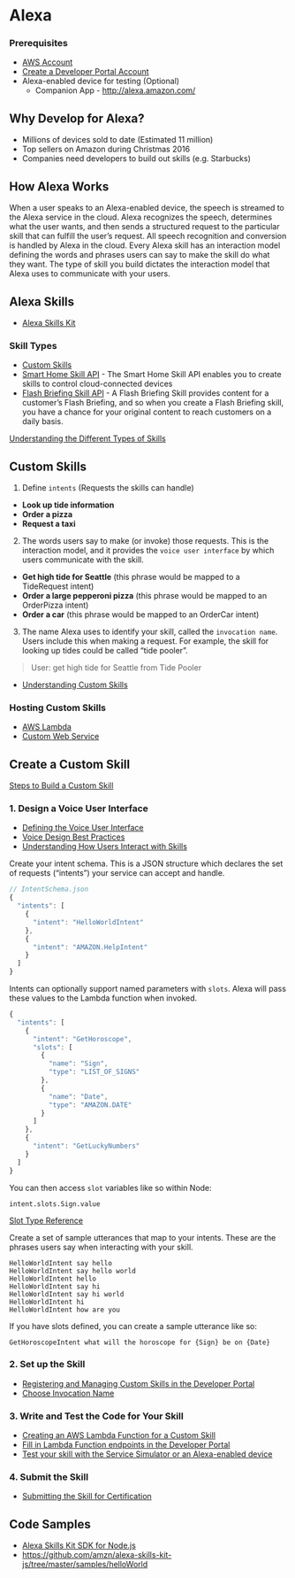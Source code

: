 # Alexa

### Prerequisites

- [AWS Account](https://aws.amazon.com/)
- [Create a Developer Portal Account](https://developer.amazon.com/edw/home.html)
- Alexa-enabled device for testing (Optional)
  * Companion App - http://alexa.amazon.com/

## Why Develop for Alexa?

- Millions of devices sold to date (Estimated 11 million)
- Top sellers on Amazon during Christmas 2016
- Companies need developers to build out skills (e.g. Starbucks)

## How Alexa Works

When a user speaks to an Alexa-enabled device, the speech is streamed to the Alexa service in the cloud. Alexa recognizes the speech, determines what the user wants, and then sends a structured request to the particular skill that can fulfill the user’s request. All speech recognition and conversion is handled by Alexa in the cloud.
Every Alexa skill has an interaction model defining the words and phrases users can say to make the skill do what they want. The type of skill you build dictates the interaction model that Alexa uses to communicate with your users.

## Alexa Skills

- [Alexa Skills Kit](https://developer.amazon.com/alexa-skills-kit)

### Skill Types 

- [Custom Skills](https://developer.amazon.com/public/solutions/alexa/alexa-skills-kit/overviews/understanding-custom-skills)
- [Smart Home Skill API](https://developer.amazon.com/public/solutions/alexa/alexa-skills-kit/overviews/understanding-the-smart-home-skill-api) - The Smart Home Skill API enables you to create skills to control cloud-connected devices
- [Flash Briefing Skill API](https://developer.amazon.com/public/solutions/alexa/alexa-skills-kit/docs/understanding-the-flash-briefing-skill-api) - A Flash Briefing Skill provides content for a customer’s Flash Briefing, and so when you create a Flash Briefing skill, you have a chance for your original content to reach customers on a daily basis.

[Understanding the Different Types of Skills](https://developer.amazon.com/public/solutions/alexa/alexa-skills-kit/docs/understanding-the-different-types-of-skills)

## Custom Skills

1. Define `intents` (Requests the skills can handle)
  - **Look up tide information**
  - **Order a pizza**
  - **Request a taxi**
2. The words users say to make (or invoke) those requests. This is the interaction model, and it provides the `voice user interface` by which users communicate with the skill.
  - **Get high tide for Seattle** (this phrase would be mapped to a TideRequest intent)
  - **Order a large pepperoni pizza** (this phrase would be mapped to an OrderPizza intent)
  - **Order a car** (this phrase would be mapped to an OrderCar intent)
3. The name Alexa uses to identify your skill, called the `invocation name`. Users include this when making a request. For example, the skill for looking up tides could be called “tide pooler”.

> User: get high tide for Seattle from Tide Pooler

- [Understanding Custom Skills](https://developer.amazon.com/public/solutions/alexa/alexa-skills-kit/overviews/understanding-custom-skills)

### Hosting Custom Skills

* [AWS Lambda](http://aws.amazon.com/lambda/)
* [Custom Web Service](https://developer.amazon.com/public/solutions/alexa/alexa-skills-kit/docs/developing-an-alexa-skill-as-a-web-service)

## Create a Custom Skill

[Steps to Build a Custom Skill](https://developer.amazon.com/public/solutions/alexa/alexa-skills-kit/overviews/steps-to-build-a-custom-skill)

### 1. Design a Voice User Interface

- [Defining the Voice User Interface](https://developer.amazon.com/public/solutions/alexa/alexa-skills-kit/docs/defining-the-voice-interface)
- [Voice Design Best Practices](https://developer.amazon.com/public/solutions/alexa/alexa-skills-kit/docs/alexa-skills-kit-voice-design-best-practices)
- [Understanding How Users Interact with Skills](https://developer.amazon.com/public/solutions/alexa/alexa-skills-kit/docs/understanding-how-users-interact-with-skills)

Create your intent schema. This is a JSON structure which declares the set of requests (“intents”) your service can accept and handle.
```js
// IntentSchema.json
{
  "intents": [
    {
      "intent": "HelloWorldIntent"
    },
    {
      "intent": "AMAZON.HelpIntent"
    }
  ]
}
```

Intents can optionally support named parameters with `slots`. Alexa will pass these values to the Lambda function when invoked.

```js
{
  "intents": [
    {
      "intent": "GetHoroscope",
      "slots": [
        {
          "name": "Sign",
          "type": "LIST_OF_SIGNS"
        },
        {
          "name": "Date",
          "type": "AMAZON.DATE"
        }
      ]
    },
    {
      "intent": "GetLuckyNumbers"
    }
  ]
}
```

You can then access `slot` variables like so within Node: 
```
intent.slots.Sign.value
```

[Slot Type Reference](https://developer.amazon.com/public/solutions/alexa/alexa-skills-kit/docs/built-in-intent-ref/slot-type-reference)

Create a set of sample utterances that map to your intents. These are the phrases users say when interacting with your skill.

```
HelloWorldIntent say hello
HelloWorldIntent say hello world
HelloWorldIntent hello
HelloWorldIntent say hi
HelloWorldIntent say hi world
HelloWorldIntent hi
HelloWorldIntent how are you
```

If you have slots defined, you can create a sample utterance like so:

```
GetHoroscopeIntent what will the horoscope for {Sign} be on {Date}
```

### 2. Set up the Skill

- [Registering and Managing Custom Skills in the Developer Portal](https://developer.amazon.com/public/solutions/alexa/alexa-skills-kit/docs/registering-and-managing-alexa-skills-in-the-developer-portal)
- [Choose Invocation Name](https://developer.amazon.com/public/solutions/alexa/alexa-skills-kit/docs/choosing-the-invocation-name-for-an-alexa-skill)

### 3. Write and Test the Code for Your Skill

- [Creating an AWS Lambda Function for a Custom Skill](https://developer.amazon.com/public/solutions/alexa/alexa-skills-kit/docs/developing-an-alexa-skill-as-a-lambda-function)
- [Fill in Lambda Function endpoints in the Developer Portal](https://developer.amazon.com/public/solutions/alexa/alexa-skills-kit/docs/registering-and-managing-alexa-skills-in-the-developer-portal)
- [Test your skill with the Service Simulator or an Alexa-enabled device](https://developer.amazon.com/public/solutions/alexa/alexa-skills-kit/docs/testing-an-alexa-skill)

### 4. Submit the Skill 

- [Submitting the Skill for Certification](https://developer.amazon.com/public/solutions/alexa/alexa-skills-kit/docs/publishing-an-alexa-skill)

## Code Samples

- [Alexa Skills Kit SDK for Node.js](https://github.com/alexa/alexa-skills-kit-sdk-for-nodejs)
- https://github.com/amzn/alexa-skills-kit-js/tree/master/samples/helloWorld
